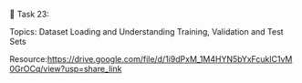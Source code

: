 🛑 Task 23:

Topics: Dataset Loading and Understanding Training, Validation and Test Sets

Resource:https://drive.google.com/file/d/1i9dPxM_1M4HYN5bYxFcuklC1vM0GrOCq/view?usp=share_link